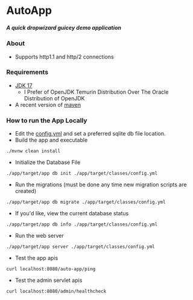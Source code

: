 # AutoApp
##### A quick dropwizard guicey demo application

### About
- Supports http1.1 and http/2 connections

### Requirements
- [JDK 17](https://adoptium.net/temurin/releases/)
  - I Prefer of OpenJDK Temurin Distribution Over The Oracle Distribution of OpenJDK
- A recent version of [maven](https://maven.apache.org/)

### How to run the App Locally

- Edit the [config.yml](./app/src/main/resources/config.yml) and set a preferred sqlite db file location.
- Build the app and executable
```
./mvnw clean install
```
- Initialize the Database File
```shell
./app/target/app db init ./app/target/classes/config.yml
```
- Run the migrations (must be done any time new migration scripts are created)
```shell
./app/target/app db migrate ./app/target/classes/config.yml
```
- If you'd like, view the current database status
```shell
./app/target/app db info ./app/target/classes/config.yml
```
- Run the web server
```shell
./app/target/app server ./app/target/classes/config.yml
```
- Test the app apis
```shell
curl localhost:8080/auto-app/ping
```
- Test the admin servlet apis
```shell
curl localhost:8080/admin/healthcheck
```
